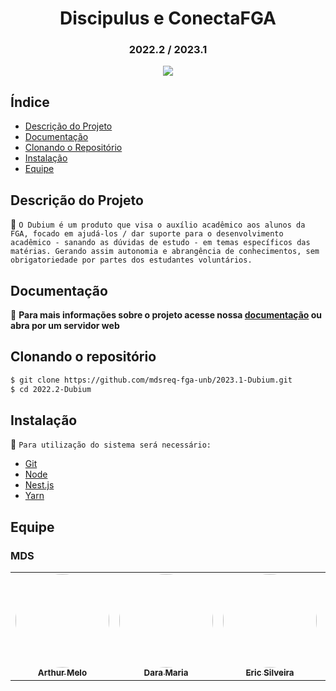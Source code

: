 

<h1 align="center"> Discipulus e ConectaFGA </h1>
<h3 align="center"> 2022.2 / 2023.1</h3>

<p align="center">
<img src="http://img.shields.io/static/v1?label=STATUS&message=COMPLETE&color=RED&style=for-the-badge"/>
</p>

## Índice 

* [Descrição do Projeto](#descrição-do-projeto)
* [Documentação](#documentação)
* [Clonando o Repositório](#clonando-o-repositório)
* [Instalação](#instalação)
* [Equipe](#equipe)

## Descrição do Projeto

:pushpin: `O Dubium é um produto que visa o auxílio acadêmico aos alunos da FGA, focado em ajudá-los / dar suporte para o desenvolvimento acadêmico - sanando as dúvidas de estudo - em temas específicos das matérias. Gerando assim autonomia e abrangência de conhecimentos, sem obrigatoriedade por partes dos estudantes voluntários.` 

## Documentação

:open_file_folder: **Para mais informações sobre o projeto acesse nossa <a href="https://github.com/mdsreq-fga-unb/2023.1-Dubium2.0.git">documentação</a> ou abra por um servidor web**

## Clonando o repositório
```bash
$ git clone https://github.com/mdsreq-fga-unb/2023.1-Dubium.git
$ cd 2022.2-Dubium
```
<!-- ### Executando o projeto -->

## Instalação
:page_facing_up: `Para utilização do sistema será necessário: `

- [Git](https://git-scm.com/)
- [Node](https://nodejs.org/en/)
- [Nest.js](https://nestjs.com/)
- [Yarn](https://yarnpkg.com/)

## Equipe
### MDS
<div class="md-typeset__table">
    <table>
        <tbody>
            <tr>
                <td align="center">
                    <a href="https://github.com/Arthrok" target="_blank">
                        <img style="border-radius: 50%;" src="https://github.com/Arthrok.png" width="150px;" alt=""><br>
                        <sub><b>Arthur Melo</b></sub>
                    </a><b>
                </td>
                                <td align="center">
                    <a href="https://github.com/daramariabs" target="_blank">
                        <img style="border-radius: 50%;" src="https://github.com/daramariabs.png" width="150px;" alt=""><br>
                        <sub><b>Dara Maria</b></sub>
                    </a><br>
                    <a href="https://github.com/daramariabs" target="_blank"></a>
                </td>
                <td align="center">
                    <a href="https://github.com/ericbky" target="_blank">
                        <img style="border-radius: 50%;" src="https://github.com/ericbky.png" width="150px;" alt=""><br>
                        <sub><b>Eric Silveira</b></sub>
                    </a><br>
                    <a href="https://github.com/ericbky" target="_blank"></a>
                </td>
                <td align="center">
                    <a href="https://github.com/fabioaletorres" target="_blank">
                        <img style="border-radius: 50%;" src="https://github.com/fabioaletorres.png" width="150px;" alt=""><br>
                        <sub><b>Fabio Alessandro</b></sub>
                    </a><br>
                    <a href="https://github.com/fabioaletorre" target="_blank"></a>
                </td>
                <td align="center">
                    <a href="https://github.com/lucasdray" target="_blank">
                        <img style="border-radius: 50%;" src="https://github.com/lucasdray.png" width="150px;" alt=""><br>
                        <sub><b>Pedro Lucas Dourado</b></sub>
                    </a><br>
                    <a href="https://github.com/lucasdray" target="_blank"></a>
                </td>
                <td align="center">
                    <a href="https://github.com/yaskisoba" target="_blank">
                        <img style="border-radius: 50%;" src="https://github.com/yaskisoba.png" width="150px;" alt=""><br>
                        <sub><b>Yasmim Oliveira</b></sub>
                    </a><br>
                    <a href="https://github.com/yaskisoba" target="_blank"></a>
                </td>
            </tr>
        </tbody>
    </table>
</div>
